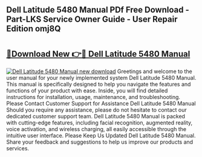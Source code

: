 ## Dell Latitude 5480 Manual PDf Free Download - Part-LKS Service Owner Guide - User Repair Edition omj8Q

# <h2><a href="http://bc24543.oget.top/?id=Dell+Latitude+5480+Manual">🔗Download New 👉🔴 Dell Latitude 5480 Manual</a></h2>

[![Dell Latitude 5480 Manual new download](https://i.imgur.com/5g1atiW.png)](http://bc24543.oget.top/?id=Dell+Latitude+5480+Manual)
Greetings and welcome to the user manual for your newly implemented system Dell Latitude 5480 Manual. This manual is specifically designed to help you navigate the features and functions of your product with ease. Inside, you will find detailed instructions for installation, usage, maintenance, and troubleshooting. Please Contact Customer Support for Assistance Dell Latitude 5480 Manual Should you require any assistance, please do not hesitate to contact our dedicated customer support team. Dell Latitude 5480 Manual is packed with cutting-edge features, including facial recognition, augmented reality, voice activation, and wireless charging, all easily accessible through the intuitive user interface. Please Keep Us Updated Dell Latitude 5480 Manual. Share your feedback and suggestions to help us improve our products and services.
